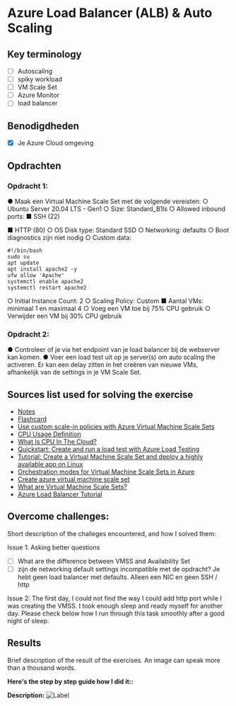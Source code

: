 # Azure Load Balancer (ALB) & Auto Scaling

## Key terminology

- [ ] Autoscaling
- [ ] spiky workload
- [ ] VM Scale Set
- [ ] Azure Monitor
- [ ] load balancer

## Benodigdheden

- [x] Je Azure Cloud omgeving

## Opdrachten

### Opdracht 1:

● Maak een Virtual Machine Scale Set met de volgende vereisten:
○ Ubuntu Server 20.04 LTS - Gen1
○ Size: Standard_B1ls
○ Allowed inbound ports:
■ SSH (22)

■ HTTP (80)
○ OS Disk type: Standard SSD
○ Networking: defaults
○ Boot diagnostics zijn niet nodig
○ Custom data:

```
#!/bin/bash
sudo su
apt update
apt install apache2 -y
ufw allow 'Apache'
systemctl enable apache2
systemctl restart apache2
```

○ Initial Instance Count: 2
○ Scaling Policy: Custom
■ Aantal VMs: minimaal 1 en maximaal 4
○ Voeg een VM toe bij 75% CPU gebruik
○ Verwijder een VM bij 30% CPU gebruik

### Opdracht 2:

● Controleer of je via het endpoint van je load balancer bij de webserver kan komen.
● Voer een load test uit op je server(s) om auto scaling the activeren. Er kan een delay zitten in het creëren van nieuwe VMs, afhankelijk van de settings in je VM Scale Set.

## Sources list used for solving the exercise

- [Notes](https://drive.google.com/drive/folders/1CSe6Ot_T9tnaY3qcUCGhXI_3_SjTiFDq)
- [Flashcard](https://quizlet.com/642919545/az-104-improve-application-scalability-and-resiliency-by-using-azure-load-balancer-flash-cards/)
- [Use custom scale-in policies with Azure Virtual Machine Scale Sets](https://learn.microsoft.com/en-us/azure/virtual-machine-scale-sets/virtual-machine-scale-sets-scale-in-policy)
- [CPU Usage Definition](https://www.solarwinds.com/resources/it-glossary/what-is-cpu#:~:text=CPU%20utilization%20indicates%20the%20amount,various%20programs%20on%20a%20computer.)
- [What Is CPU In The Cloud?](https://blogs.vmware.com/cloudhealth/what-is-cpu/)
- [Quickstart: Create and run a load test with Azure Load Testing](https://learn.microsoft.com/en-us/azure/load-testing/quickstart-create-and-run-load-test)
- [Tutorial: Create a Virtual Machine Scale Set and deploy a highly available app on Linux](https://learn.microsoft.com/en-us/azure/virtual-machines/linux/tutorial-create-vmss)
- [Orchestration modes for Virtual Machine Scale Sets in Azure](https://learn.microsoft.com/en-us/azure/virtual-machine-scale-sets/virtual-machine-scale-sets-orchestration-modes)
- [Create azure virtual machine scale set](https://www.youtube.com/watch?v=Y_STYgRQyAE)
- [What are Virtual Machine Scale Sets?](https://learn.microsoft.com/en-us/azure/virtual-machine-scale-sets/overview)
- [Azure Load Balancer Tutorial](https://www.youtube.com/watch?v=T7XU6Lz8lJw)

## Overcome challenges:

Short description of the challeges encountered, and how I solved them:

Issue 1: Asking better questions

- [ ] What are the difference between VMSS and Availability Set
- [ ] zijn de networking default settings incompatible met de opdracht? Je hebt geen load balancer met defaults. Alleen een NIC en geen SSH / http

Issue 2: The first day, I could not find the way I could add http port while I was creating the VMSS. I took enough sleep and ready myself for another day. Please check below how I run through this task smoothly after a good night of sleep.

## Results

Brief description of the result of the exercises. An image can speak more than a thousand words.

**Here's the step by step guide how I did it::**

**Description:**
![Label]()
